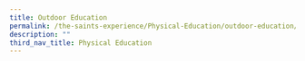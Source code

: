 ```yaml
---
title: Outdoor Education
permalink: /the-saints-experience/Physical-Education/outdoor-education/
description: ""
third_nav_title: Physical Education
---
```


